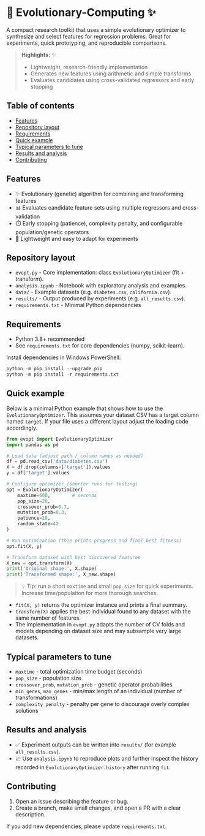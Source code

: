 # 🚀 Evolutionary-Computing ✨

A compact research toolkit that uses a simple evolutionary optimizer to synthesize
and select features for regression problems. Great for experiments, quick
prototyping, and reproducible comparisons.

> **Highlights:** ✨
>
> - Lightweight, research-friendly implementation
> - Generates new features using arithmetic and simple transforms
> - Evaluates candidates using cross-validated regressors and early stopping

## Table of contents

- [Features](#features)
- [Repository layout](#repository-layout)
- [Requirements](#requirements)
- [Quick example](#quick-example)
- [Typical parameters to tune](#typical-parameters-to-tune)
- [Results and analysis](#results-and-analysis)
- [Contributing](#contributing)

## Features

- ✨ Evolutionary (genetic) algorithm for combining and transforming features
- 📊 Evaluates candidate feature sets using multiple regressors and cross-validation
- ⏱️ Early stopping (patience), complexity penalty, and configurable population/genetic operators
- 🧩 Lightweight and easy to adapt for experiments

## Repository layout

- `evopt.py` - Core implementation: class `EvolutionaryOptimizer` (fit + transform).
- `analysis.ipynb` - Notebook with exploratory analysis and examples.
- `data/` - Example datasets (e.g. `diabetes.csv`, `california.csv`).
- `results/` - Output produced by experiments (e.g. `all_results.csv`).
- `requirements.txt` - Minimal Python dependencies

## Requirements

- Python 3.8+ recommended
- See `requirements.txt` for core dependencies (numpy, scikit-learn).

Install dependencies in Windows PowerShell:

```powershell
python -m pip install --upgrade pip
python -m pip install -r requirements.txt
```

## Quick example

Below is a minimal Python example that shows how to use the `EvolutionaryOptimizer`.
This assumes your dataset CSV has a target column named `target`. If your file
uses a different layout adjust the loading code accordingly.

```python
from evopt import EvolutionaryOptimizer
import pandas as pd

# Load data (adjust path / column names as needed)
df = pd.read_csv('data/diabetes.csv')
X = df.drop(columns=['target']).values
y = df['target'].values

# Configure optimizer (shorter runs for testing)
opt = EvolutionaryOptimizer(
    maxtime=600,        # seconds
    pop_size=20,
    crossover_prob=0.7,
    mutation_prob=0.3,
    patience=20,
    random_state=42
)

# Run optimization (this prints progress and final best fitness)
opt.fit(X, y)

# Transform dataset with best discovered features
X_new = opt.transform(X)
print('Original shape:', X.shape)
print('Transformed shape:', X_new.shape)
```

> 💡 Tip: run a short `maxtime` and small `pop_size` for quick experiments. Increase
> time/population for more thorough searches.

- `fit(X, y)` returns the optimizer instance and prints a final summary.
- `transform(X)` applies the best individual found to any dataset with the same
  number of features.
- The implementation in `evopt.py` adapts the number of CV folds and models
  depending on dataset size and may subsample very large datasets.

## Typical parameters to tune

- `maxtime` - total optimization time budget (seconds)
- `pop_size` - population size
- `crossover_prob`, `mutation_prob` - genetic operator probabilities
- `min_genes`, `max_genes` - min/max length of an individual (number of transformations)
- `complexity_penalty` - penalty per gene to discourage overly complex solutions

## Results and analysis

- ✅ Experiment outputs can be written into `results/` (for example `all_results.csv`).
- 📈 Use `analysis.ipynb` to reproduce plots and further inspect the history recorded
  in `EvolutionaryOptimizer.history` after running `fit`.

## Contributing

1. Open an issue describing the feature or bug.
2. Create a branch, make small changes, and open a PR with a clear description.

If you add new dependencies, please update `requirements.txt`.